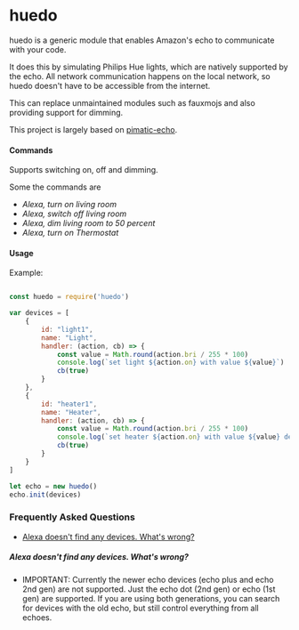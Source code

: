 # huedo

huedo is a generic module that enables Amazon's echo to communicate with your code. 

It does this by simulating Philips Hue lights, which are natively supported by the echo. 
All network communication happens on the local network, so huedo doesn't have to be accessible from the internet.

This can replace unmaintained modules such as fauxmojs and also providing support for dimming.

This project is largely based on [pimatic-echo](https://github.com/michbeck100/pimatic-echo/).

#### Commands

Supports switching on, off and dimming.

Some the commands are 

* *Alexa, turn on living room*
* *Alexa, switch off living room*
* *Alexa, dim living room to 50 percent*
* *Alexa, turn on Thermostat*

#### Usage

Example:

```javascript

const huedo = require('huedo')

var devices = [
    { 
        id: "light1",
        name: "Light",
        handler: (action, cb) => {
            const value = Math.round(action.bri / 255 * 100)
            console.log(`set light ${action.on} with value ${value}`)
            cb(true)
        }
    },
    { 
        id: "heater1",
        name: "Heater",
        handler: (action, cb) => {
            const value = Math.round(action.bri / 255 * 100)
            console.log(`set heater ${action.on} with value ${value} degrees`)
            cb(true)
        }
    }
]

let echo = new huedo()
echo.init(devices)


```


### Frequently Asked Questions
 
- [Alexa doesn't find any devices. What's wrong?](#Alexa-doesnt-find-any-devices-whats-wrong)

##### Alexa doesn't find any devices. What's wrong?

* IMPORTANT: Currently the newer echo devices (echo plus and echo 2nd gen) are not supported. Just the echo dot (2nd gen) or echo (1st gen) are supported. If you are using both generations, you can search for devices with the old echo, but still control everything from all echoes.

